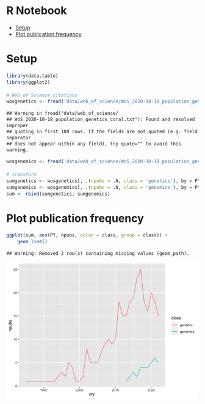 R Notebook
================

  - [Setup](#setup)
  - [Plot publication frequency](#plot-publication-frequency)

# Setup

``` r
library(data.table)
library(ggplot2)

# Web of Science citations
wosgenetics <- fread('data/web_of_science/WoS_2020-10-18_population_genetics_coral.txt') # pop genetics & coral in Topic
```

    ## Warning in fread("data/web_of_science/
    ## WoS_2020-10-18_population_genetics_coral.txt"): Found and resolved improper
    ## quoting in first 100 rows. If the fields are not quoted (e.g. field separator
    ## does not appear within any field), try quote="" to avoid this warning.

``` r
wosgenomics <- fread('data/web_of_science/WoS_2020-10-18_population_genomics_coral.txt') # pop genomics & coral in Topic

# transform
sumgenetics <- wosgenetics[, .(npubs = .N, class = 'genetics'), by = PY]
sumgenomics <- wosgenomics[, .(npubs = .N, class = 'genomics'), by = PY]
sum <- rbind(sumgenetics, sumgenomics)
```

# Plot publication frequency

``` r
ggplot(sum, aes(PY, npubs, color = class, group = class)) +
    geom_line()
```

    ## Warning: Removed 2 row(s) containing missing values (geom_path).

![](wos_pub_frequencies_files/figure-gfm/unnamed-chunk-1-1.png)<!-- -->

